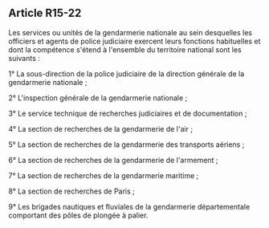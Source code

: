 Article R15-22
----
Les services ou unités de la gendarmerie nationale au sein desquelles les
officiers et agents de police judiciaire exercent leurs fonctions habituelles et
dont la compétence s'étend à l'ensemble du territoire national sont les suivants
:

1° La sous-direction de la police judiciaire de la direction générale de la
gendarmerie nationale ;

2° L'inspection générale de la gendarmerie nationale ;

3° Le service technique de recherches judiciaires et de documentation ;

4° La section de recherches de la gendarmerie de l'air ;

5° La section de recherches de la gendarmerie des transports aériens ;

6° La section de recherches de la gendarmerie de l'armement ;

7° La section de recherches de la gendarmerie maritime ;

8° La section de recherches de Paris ;

9° Les brigades nautiques et fluviales de la gendarmerie départementale
comportant des pôles de plongée à palier.
